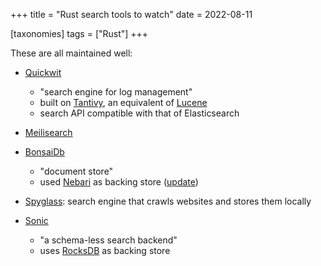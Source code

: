 +++
title = "Rust search tools to watch"
date = 2022-08-11

[taxonomies]
tags = ["Rust"]
+++

These are all maintained well:

- [Quickwit]

  - "search engine for log management"
  - built on [Tantivy], an equivalent of [Lucene]
  - search API compatible with that of Elasticsearch

- [Meilisearch]

- [BonsaiDb]

  - "document store"
  - used [Nebari] as backing store ([update])

- [Spyglass]: search engine that crawls websites and stores them locally

- [Sonic]

  - "a schema-less search backend"
  - uses [RocksDB] as backing store

[Quickwit]: https://github.com/quickwit-oss/quickwit
[Tantivy]: https://github.com/quickwit-oss/tantivy
[Lucene]: https://github.com/apache/lucene
[Meilisearch]: https://github.com/meilisearch/meilisearch
[BonsaiDb]: https://github.com/khonsulabs/bonsaidb
[Nebari]: https://github.com/khonsulabs/nebari
[update]: https://bonsaidb.io/blog/durable-writes
[Sonic]: https://github.com/valeriansaliou/sonic
[RocksDB]: https://github.com/facebook/rocksdb
[Spyglass]: https://github.com/a5huynh/spyglass
